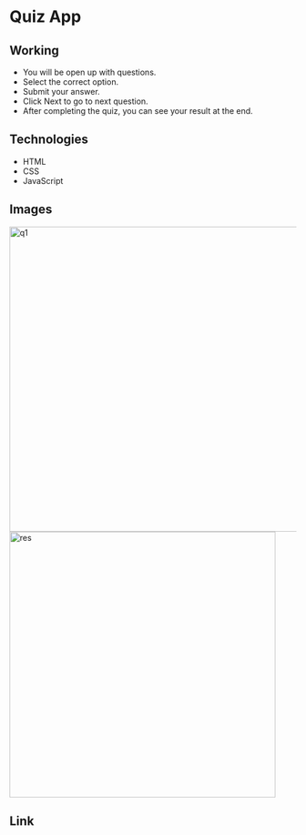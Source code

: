 # Quiz App

## Working
* You will be open up with questions.
* Select the correct option.
* Submit your answer.
* Click Next to go to next question.
* After completing the quiz, you can see your result at the end.

## Technologies
* HTML
* CSS
* JavaScript

## Images
<img width="536" alt="q1" src="https://user-images.githubusercontent.com/66951416/138934286-2252be62-a154-4a04-a26c-1c4104568007.PNG">
<img width="467" alt="res" src="https://user-images.githubusercontent.com/66951416/138934304-296fce6d-1322-4b0e-b554-c6e9157f88b8.PNG">

## Link
